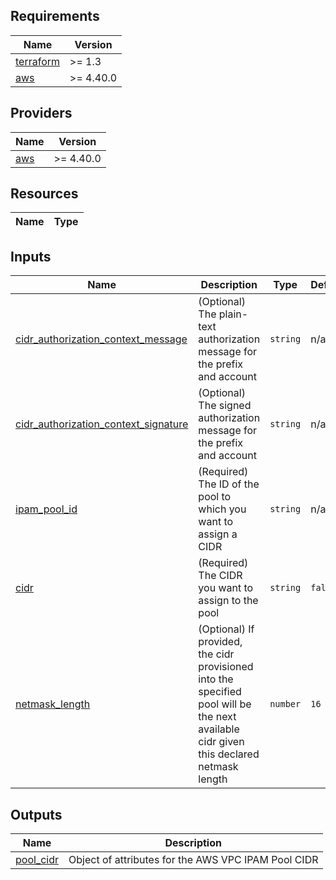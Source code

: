 <!-- BEGIN TFDOCS -->
## Requirements

| Name | Version |
|------|---------|
| <a name="requirement_terraform"></a> [terraform](#requirement\_terraform) | >= 1.3 |
| <a name="requirement_aws"></a> [aws](#requirement\_aws) | >= 4.40.0 |

## Providers

| Name | Version |
|------|---------|
| <a name="provider_aws"></a> [aws](#provider\_aws) | >= 4.40.0 |

## Resources

| Name | Type |
|------|------|

## Inputs

| Name | Description | Type | Default | Required |
|------|-------------|------|---------|:--------:|
| <a name="input_cidr_authorization_context_message"></a> [cidr\_authorization\_context\_message](#input\_cidr\_authorization\_context\_message) | (Optional) The plain-text authorization message for the prefix and account | `string` | n/a | yes |
| <a name="input_cidr_authorization_context_signature"></a> [cidr\_authorization\_context\_signature](#input\_cidr\_authorization\_context\_signature) | (Optional) The signed authorization message for the prefix and account | `string` | n/a | yes |
| <a name="input_ipam_pool_id"></a> [ipam\_pool\_id](#input\_ipam\_pool\_id) | (Required) The ID of the pool to which you want to assign a CIDR | `string` | n/a | yes |
| <a name="input_cidr"></a> [cidr](#input\_cidr) | (Required) The CIDR you want to assign to the pool | `string` | `false` | no |
| <a name="input_netmask_length"></a> [netmask\_length](#input\_netmask\_length) | (Optional) If provided, the cidr provisioned into the specified pool will be the next available cidr given this declared netmask length | `number` | `16` | no |

## Outputs

| Name | Description |
|------|-------------|
| <a name="output_pool_cidr"></a> [pool\_cidr](#output\_pool\_cidr) | Object of attributes for the AWS VPC IPAM Pool CIDR |

<!-- END TFDOCS -->
